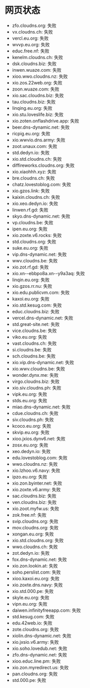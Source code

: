 # 网页状态
- zfo.cloudns.org: 失败
- vx.cloudns.ch: 失败
- vercl.eu.org: 失败
- wvvp.eu.org: 失败
- educ.free.nf: 失败
- kenelm.cloudns.ch: 失败
- dsk.cloudns.biz: 失败
- inwen.wuaze.com: 失败
- xioo.wwo.cloudns.nz: 失败
- xio.zos.22web.org: 失败
- zoon.wuaze.com: 失败
- xio.sac.cloudns.biz: 失败
- tau.cloudns.biz: 失败
- linqing.eu.org: 失败
- xio.stu.loveslife.biz: 失败
- xio.zoten.onflashdrive.app: 失败
- beer.dns-dynamic.net: 失败
- ricpig.eu.org: 失败
- xio.wwvio.dns.army: 失败
- zoot.unaux.com: 失败
- std.dedyn.io: 失败
- xio.std.cloudns.ch: 失败
- diffireworks.cloudns.org: 失败
- xio.xiaohhh.xyz: 失败
- bre.cloudns.ch: 失败
- chatz.lovestoblog.com: 失败
- xio.gzos.link: 失败
- kaixin.cloudns.ch: 失败
- xio.xeo.dedyn.io: 失败
- linwen.rf.gd: 失败
- skyo.dns-dynamic.net: 失败
- vp.cloudns.be: 失败
- ipen.eu.org: 失败
- xio.zoxte.v6.rocks: 失败
- std.cloudns.org: 失败
- suke.eu.org: 失败
- vip.dns-dynamic.net: 失败
- wwv.cloudns.be: 失败
- xio.zot.rf.gd: 失败
- xio.xn--ebbpo8a.xn--y9a3aq: 失败
- linqin.eu.org: 失败
- xio.gzos.rr.nu: 失败
- xio.edu.publicvm.com: 失败
- kaxoi.eu.org: 失败
- xio.std.kesug.com: 失败
- educ.cloudns.biz: 失败
- vercel.dns-dynamic.net: 失败
- std.great-site.net: 失败
- vice.cloudns.be: 失败
- viko.eu.org: 失败
- vast.cloudns.ch: 失败
- si.cloudns.be: 失败
- sch.cloudns.be: 失败
- xio.vip.dns-dynamic.net: 失败
- xio.wwv.cloudns.be: 失败
- wonder.dynx.me: 失败
- virgo.cloudns.biz: 失败
- xio.siv.cloudns.ph: 失败
- vipk.eu.org: 失败
- stds.eu.org: 失败
- miao.dns-dynamic.net: 失败
- cdue.cloudns.ch: 失败
- siv.cloudns.ph: 失败
- kcoco.eu.org: 失败
- skvip.eu.org: 失败
- xioo.jxios.dynv6.net: 失败
- zosx.eu.org: 失败
- xeo.dedyn.io: 失败
- edu.lovestoblog.com: 失败
- wwo.cloudns.nz: 失败
- xio.lzhoo.v6.navy: 失败
- ipzo.eu.org: 失败
- xio.zon.byinter.net: 失败
- xio.zoxte.v6.army: 失败
- sac.cloudns.biz: 失败
- ven.cloudns.biz: 失败
- xio.zoot.myfw.us: 失败
- zok.free.nf: 失败
- svip.cloudns.org: 失败
- mov.cloudns.org: 失败
- xongan.eu.org: 失败
- xio.std.cloudns.org: 失败
- wwo.cloudns.ch: 失败
- zot.dedyn.io: 失败
- fox.dns-dynamic.net: 失败
- xio.zon.lookin.at: 失败
- soho.perslist.com: 失败
- xioo.kaxoi.eu.org: 失败
- xio.zoxte.dns.navy: 失败
- xio.std.000.pe: 失败
- skyle.eu.org: 失败
- vipn.eu.org: 失败
- daiwen.infinityfreeapp.com: 失败
- std.kesug.com: 失败
- edu.42web.io: 失败
- zote.cloudns.org: 失败
- xiolin.dns-dynamic.net: 失败
- xio.jxsio.v6.army: 失败
- xio.soho.lovedub.net: 失败
- zfo.dns-dynamic.net: 失败
- xioo.educ.line.pm: 失败
- xio.zon.myredirect.us: 失败
- pan.cloudns.org: 失败
- std.000.pe: 失败
